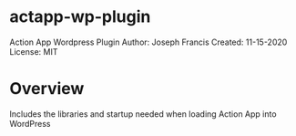 # actapp-wp-plugin
Action App Wordpress Plugin
Author: Joseph Francis
Created: 11-15-2020
License: MIT

# Overview
Includes the libraries and startup needed when loading Action App into WordPress

